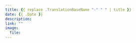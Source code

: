 ```yaml
---
title: {{ replace .TranslationBaseName "-" " " | title }}
date: {{ .Date }}
description: 
link: ""
image:
  file: 
---
```

